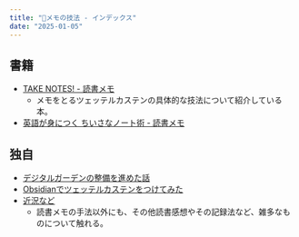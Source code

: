 ```yaml
---
title: "📝メモの技法 - インデックス"
date: "2025-01-05"
---
```


## 書籍

- [TAKE NOTES! - 読書メモ](20250105-take-notes.md)
	- メモをとるツェッテルカステンの具体的な技法について紹介している本。
- [英語が身につく ちいさなノート術 - 読書メモ](20250104-english-learning-note.md)

## 独自

- [デジタルガーデンの整備を進めた話](20241210-digital-gerden.md)
- [Obsidianでツェッテルカステンをつけてみた](240601-zettelkasten-obsidian.md)
- [近況など](240325-current-status.md)
	- 読書メモの手法以外にも、その他読書感想やその記録法など、雑多なものについて触れる。
